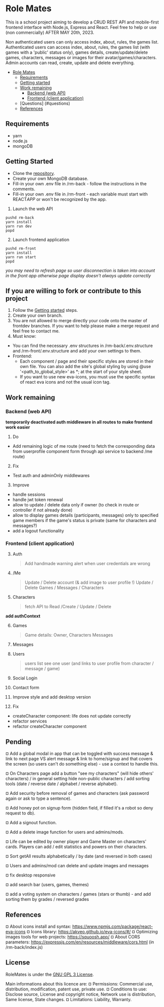 # Role Mates

This is a school project aiming to develop a CRUD REST API and mobile-first frontend interface with Node.js, Express and React.
Feel free to help or use (non commercially) AFTER MAY 20th, 2023.

Non authenticated users can only access index, about, rules, the games list.
Authenticated users can access index, about, rules, the games list (with games with a 'public' status only), games details, create/update/delete games, characters, messages or images for their avatar/games/characters.
Admin accounts can read, create, update and delete everything.

- [Role Mates](#role-mates)
  - [Requirements](#requirements)
  - [Getting started](#getting-started)
  - [Work remaining](#work-remaining)
    - [Backend (web API)](#backend-web-api)
    - [Frontend (client application)](#frontend-client-application)
  - [Questions] (#questions)
  - [References](#references)

## Requirements

- yarn
- node.js
- mongoDB

## Getting Started

- Clone the [repository](https://github.com/kimt0t0/Role-Mates/).
- Create your own MongoDB database.
- Fill-in your own .env file in /rm-back - follow the instructions in the comments.
- Fill-in your own .env file in /rm-front - each variable must start with REACT*APP* or won't be recognized by the app.

1. Launch the web API

```
pushd rm-back
yarn install
yarn run dev
popd
```

2. Launch frontend application

```
pushd rm-front
yarn install
yarn run start
popd
```

_you may need to refresh page so user disconnection is taken into account in the front app otherwise page display doesn't always update correctly_

## If you are willing to fork or contribute to this project

1. Follow the [Getting started](#getting-started) steps.
2. Create your own branch.
3. You are not allowed to merge directly your code onto the master of frontdev branches. If you want to help please make a merge request and feel free to contact me.
4. Must know:

- You can find the necessary .env structures in /rm-back/.env.structure and /rm-front/.env.structure and add your own settings to them.
- Frontend:
  - Each component / page and their specific styles are stored in their own file. You can also add the site's global styling by using @use '<path_to_global_style>' as \*; at the start of your style sheet.
  - If you want to use new eva-icons, you must use the specific syntax of react eva icons and not the usual icon tag.

## Work remaining

### Backend (web API)

**temporarily deactivated auth middleware in all routes to make frontend work easier**

1. Do

- Add remaining logic of me route (need to fetch the corresponding data from userprofile component form through api service to backend /me route)

2. Fix

- Test auth and adminOnly middlewares

3. Improve

- handle sessions
- handle jwt token renewal
- allow to update / delete data only if owner (to check in route or controller if not already done)
- allow to display games details (participants, messages) only to specified game members if the game's status is private (same for characters and messages?)
- add a logout functionality

### Frontend (client application)

3. Auth

   > Add handmade warning alert when user credentials are wrong

4. /Me

   > Update / Delete account (& add image to user profile !)
   > Update / Delete Games / Messages / Characters

5. Characters

   > fetch API to Read /Create / Update / Delete

**add authContext**

6. Games

   > Game details: Owner, Characters
   > Messages

7. Messages

8. Users

   > users list
   > see one user (and links to user profile from character / message / game)

9. Social Login

10. Contact form

11. Improve style and add desktop version

12. Fix

- createCharacter component: life does not update correctly
- refactor services
- refactor createCharacter component

## Pending

¤ Add a global modal in app that can be toggled with success message & link to next page VS alert message & link to home/signup and that covers the screen (so users can't do something else) - use a context to handle this.

¤ On Characters page add a button "see my characters" (will hide others' characters) / in general setting hide non-public characters / add sorting tools (date / reverse date / alphabet / reverse alphabet).

¤ Add security before removal of games and characters (ask password again or ask to type a sentence).

¤ Add honey pot on signup form (hidden field, if filled it's a robot so deny request to db).

¤ Add a signout function.

¤ Add a delete image function for users and admins/mods.

¤ Life can be edited by owner player and Game Master on characters' cards. Players can add / edit statistics and powers on their characters.

¤ Sort getAll results alphabetically / by date (and reversed in both cases)

¤ Users and admins/mod can delete and update images and messages

¤ fix desktop responsive

¤ add search bar (users, games, themes)

¤ add a voting system on characters / games (stars or thumb) - and add sorting them by grades / reversed grades

## References

¤ About icons install and syntax: https://www.npmjs.com/package/react-eva-icons
¤ Icons library: https://akveo.github.io/eva-icons/#/
¤ Optimizing images tools for web projects: https://squoosh.app/
¤ About CORS parameters: https://expressjs.com/en/resources/middleware/cors.html (in /rm-back/index.js)

## License

RoleMates is under the [GNU GPL 3 License](https://choosealicense.com/licenses/agpl-3.0/).

Main informations about this licence are:
¤ Permissions: Commercial use, distribution, modification, patent use, private use.
¤ Conditions to use: Disclose source, License and copyright notice, Network use is distribution, Same license, State changes.
¤ Limitations: Liability, Warranty.
